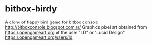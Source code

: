 # bitbox-birdy
A clone of flappy bird game for bitbox console http://bitboxconsole.blogspot.com.ar/
Graphics pixel art obtained from https://opengameart.org of the user "LD" or "Lucid Design" https://opengameart.org/users/ld

